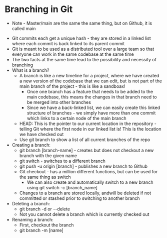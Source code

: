 # Branching in Git
* Note - Master/main are the same the same thing, but on Github, it is called main
- Git commits each get a unique hash - they are stored in a linked list where each commit is back linked to its parent commit
- Git is meant to be used as a distributed tool over a large team so that everyone can work in the same codebase at the same time
- The two facts at the same time lead to the possibility and necessity of branching
- What is a branch?
    - A branch is like a new timeline for a project, where we have created a new version of the codebase that we can edit, but is not part of the main branch of the project - this is like a sandboax!
        * Once one branch has a feature that needs to be added to the main codebase, this means the changes in that branch need to be merged into other branches
        * Since we have a back-linked list, we can easily create this linked structure of branches - we simply have more than one commit which links to a certain node of the main branch
    - HEAD: This is the pointer to our current location in the repository - telling Git where the first node in our linked list is! This is the location we have checked out
    - Use git branch to show a list of all current branches of the repo
- Creating a branch:
    * git branch [branch-name] - creates but does not checkout a new branch with the given name
    * git switch - switches to a different branch
    * git push -u origin [branch] - publishes a new branch to Github
    - Git checkout - has a million different functions, but can be used for the same thing as switch
        * We can also create and automatically switch to a new branch using git switch -c [branch_name]
    - Changes to a branch are stored locally, andwill be deleted if not committed or stashed prior to switching to another branch
- Deleting a branch:
    * git branch -d or --delete
    - Not you cannot delete a branch which is currently checked out
- Renaming a branch:
    * First, checkout the branch
    * git branch -m [name]
